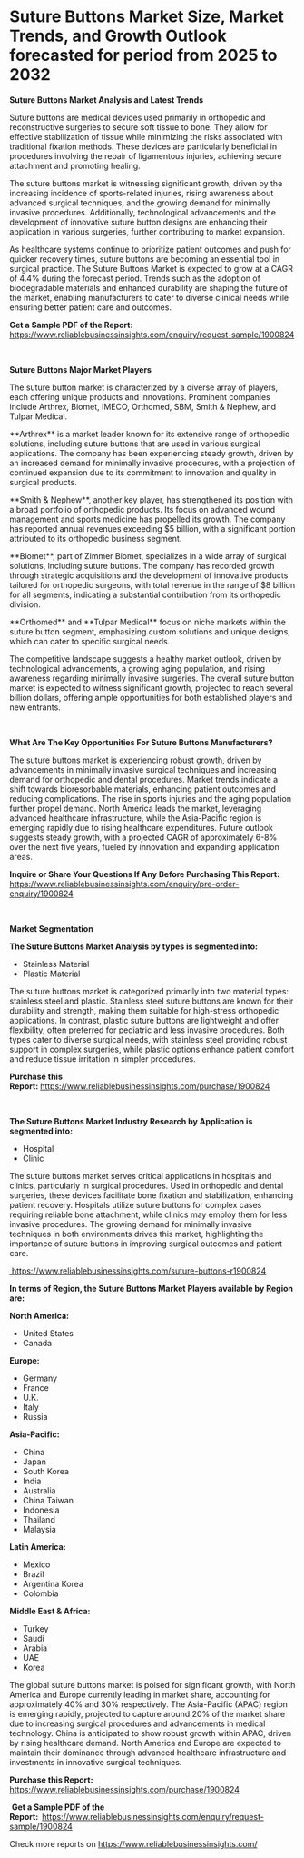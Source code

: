 <p><h1>Suture Buttons Market Size, Market Trends, and Growth Outlook forecasted for period from 2025 to 2032</h1></p><p><strong>Suture Buttons Market Analysis and Latest Trends</strong></p>
<p><p>Suture buttons are medical devices used primarily in orthopedic and reconstructive surgeries to secure soft tissue to bone. They allow for effective stabilization of tissue while minimizing the risks associated with traditional fixation methods. These devices are particularly beneficial in procedures involving the repair of ligamentous injuries, achieving secure attachment and promoting healing.</p><p>The suture buttons market is witnessing significant growth, driven by the increasing incidence of sports-related injuries, rising awareness about advanced surgical techniques, and the growing demand for minimally invasive procedures. Additionally, technological advancements and the development of innovative suture button designs are enhancing their application in various surgeries, further contributing to market expansion.</p><p>As healthcare systems continue to prioritize patient outcomes and push for quicker recovery times, suture buttons are becoming an essential tool in surgical practice. The Suture Buttons Market is expected to grow at a CAGR of 4.4% during the forecast period. Trends such as the adoption of biodegradable materials and enhanced durability are shaping the future of the market, enabling manufacturers to cater to diverse clinical needs while ensuring better patient care and outcomes.</p></p>
<p><strong>Get a Sample PDF of the Report:&nbsp;</strong> <a href="https://www.reliablebusinessinsights.com/enquiry/request-sample/1900824?utm_campaign=2290&utm_medium=2&utm_source=Github&utm_content=ia&utm_term=04032025&utm_id=suture-buttons">https://www.reliablebusinessinsights.com/enquiry/request-sample/1900824</a></p>
<p>&nbsp;</p>
<p><strong>Suture Buttons Major Market Players</strong></p>
<p><p>The suture button market is characterized by a diverse array of players, each offering unique products and innovations. Prominent companies include Arthrex, Biomet, IMECO, Orthomed, SBM, Smith & Nephew, and Tulpar Medical.</p><p>**Arthrex** is a market leader known for its extensive range of orthopedic solutions, including suture buttons that are used in various surgical applications. The company has been experiencing steady growth, driven by an increased demand for minimally invasive procedures, with a projection of continued expansion due to its commitment to innovation and quality in surgical products.</p><p>**Smith & Nephew**, another key player, has strengthened its position with a broad portfolio of orthopedic products. Its focus on advanced wound management and sports medicine has propelled its growth. The company has reported annual revenues exceeding $5 billion, with a significant portion attributed to its orthopedic business segment.</p><p>**Biomet**, part of Zimmer Biomet, specializes in a wide array of surgical solutions, including suture buttons. The company has recorded growth through strategic acquisitions and the development of innovative products tailored for orthopedic surgeons, with total revenue in the range of $8 billion for all segments, indicating a substantial contribution from its orthopedic division.</p><p>**Orthomed** and **Tulpar Medical** focus on niche markets within the suture button segment, emphasizing custom solutions and unique designs, which can cater to specific surgical needs. </p><p>The competitive landscape suggests a healthy market outlook, driven by technological advancements, a growing aging population, and rising awareness regarding minimally invasive surgeries. The overall suture button market is expected to witness significant growth, projected to reach several billion dollars, offering ample opportunities for both established players and new entrants.</p></p>
<p>&nbsp;</p>
<p><strong>What Are The Key Opportunities For Suture Buttons Manufacturers?</strong></p>
<p><p>The suture buttons market is experiencing robust growth, driven by advancements in minimally invasive surgical techniques and increasing demand for orthopedic and dental procedures. Market trends indicate a shift towards bioresorbable materials, enhancing patient outcomes and reducing complications. The rise in sports injuries and the aging population further propel demand. North America leads the market, leveraging advanced healthcare infrastructure, while the Asia-Pacific region is emerging rapidly due to rising healthcare expenditures. Future outlook suggests steady growth, with a projected CAGR of approximately 6-8% over the next five years, fueled by innovation and expanding application areas.</p></p>
<p><strong>Inquire or Share Your Questions If Any Before Purchasing This Report:</strong> <a href="https://www.reliablebusinessinsights.com/enquiry/pre-order-enquiry/1900824?utm_campaign=2290&utm_medium=2&utm_source=Github&utm_content=ia&utm_term=04032025&utm_id=suture-buttons">https://www.reliablebusinessinsights.com/enquiry/pre-order-enquiry/1900824</a></p>
<p>&nbsp;</p>
<p><strong>Market Segmentation</strong></p>
<p><strong>The Suture Buttons Market Analysis by types is segmented into:</strong></p>
<p><ul><li>Stainless Material</li><li>Plastic Material</li></ul></p>
<p><p>The suture buttons market is categorized primarily into two material types: stainless steel and plastic. Stainless steel suture buttons are known for their durability and strength, making them suitable for high-stress orthopedic applications. In contrast, plastic suture buttons are lightweight and offer flexibility, often preferred for pediatric and less invasive procedures. Both types cater to diverse surgical needs, with stainless steel providing robust support in complex surgeries, while plastic options enhance patient comfort and reduce tissue irritation in simpler procedures.</p></p>
<p><strong>Purchase this Report:&nbsp;</strong><a href="https://www.reliablebusinessinsights.com/purchase/1900824?utm_campaign=2290&utm_medium=2&utm_source=Github&utm_content=ia&utm_term=04032025&utm_id=suture-buttons">https://www.reliablebusinessinsights.com/purchase/1900824</a></p>
<p>&nbsp;</p>
<p><strong>The Suture Buttons Market Industry Research by Application is segmented into:</strong></p>
<p><ul><li>Hospital</li><li>Clinic</li></ul></p>
<p><p>The suture buttons market serves critical applications in hospitals and clinics, particularly in surgical procedures. Used in orthopedic and dental surgeries, these devices facilitate bone fixation and stabilization, enhancing patient recovery. Hospitals utilize suture buttons for complex cases requiring reliable bone attachment, while clinics may employ them for less invasive procedures. The growing demand for minimally invasive techniques in both environments drives this market, highlighting the importance of suture buttons in improving surgical outcomes and patient care.</p></p>
<p><a href="https://www.reliablebusinessinsights.com/suture-buttons-r1900824?utm_campaign=2290&utm_medium=2&utm_source=Github&utm_content=ia&utm_term=04032025&utm_id=suture-buttons">&nbsp;https://www.reliablebusinessinsights.com/suture-buttons-r1900824</a></p>
<p><strong>In terms of Region, the Suture Buttons Market Players available by Region are:</strong></p>
<p>
    <p> <strong> North America: </strong>
        <ul>
            <li>United States</li>
            <li>Canada</li>
        </ul>
        </p> 
    <p> <strong> Europe: </strong>
        <ul>
            <li>Germany</li>
            <li>France</li>
            <li>U.K.</li>
            <li>Italy</li>
            <li>Russia</li>
        </ul>
        </p> 
    <p> <strong> Asia-Pacific: </strong>
        <ul>
            <li>China</li>
            <li>Japan</li>
            <li>South Korea</li>
            <li>India</li>
            <li>Australia</li>
            <li>China Taiwan</li>
            <li>Indonesia</li>
            <li>Thailand</li>
            <li>Malaysia</li>
        </ul>
        </p> 
    <p> <strong> Latin America: </strong>
        <ul>
            <li>Mexico</li>
            <li>Brazil</li>
            <li>Argentina Korea</li>
            <li>Colombia</li>
        </ul>
        </p> 
    <p> <strong> Middle East & Africa: </strong>
        <ul>
            <li>Turkey</li>
            <li>Saudi</li>
            <li>Arabia</li>
            <li>UAE</li>
            <li>Korea</li>
        </ul>
    </p>
    </p>
<p><p>The global suture buttons market is poised for significant growth, with North America and Europe currently leading in market share, accounting for approximately 40% and 30% respectively. The Asia-Pacific (APAC) region is emerging rapidly, projected to capture around 20% of the market share due to increasing surgical procedures and advancements in medical technology. China is anticipated to show robust growth within APAC, driven by rising healthcare demand. North America and Europe are expected to maintain their dominance through advanced healthcare infrastructure and investments in innovative surgical techniques.</p></p>
<p><strong>Purchase this Report: </strong><a href="https://www.reliablebusinessinsights.com/purchase/1900824?utm_campaign=2290&utm_medium=2&utm_source=Github&utm_content=ia&utm_term=04032025&utm_id=suture-buttons">https://www.reliablebusinessinsights.com/purchase/1900824</a></p>
<p>&nbsp;<strong>Get a Sample PDF of the Report:&nbsp;&nbsp;</strong><a href="https://www.reliablebusinessinsights.com/enquiry/request-sample/1900824?utm_campaign=2290&utm_medium=2&utm_source=Github&utm_content=ia&utm_term=04032025&utm_id=suture-buttons">https://www.reliablebusinessinsights.com/enquiry/request-sample/1900824</a></p>
<p><strong></strong></p>
<p>Check more reports on <a href="https://www.reliablebusinessinsights.com/?utm_campaign=2290&utm_medium=2&utm_source=Github&utm_content=ia&utm_term=04032025&utm_id=suture-buttons">https://www.reliablebusinessinsights.com/</a></p>